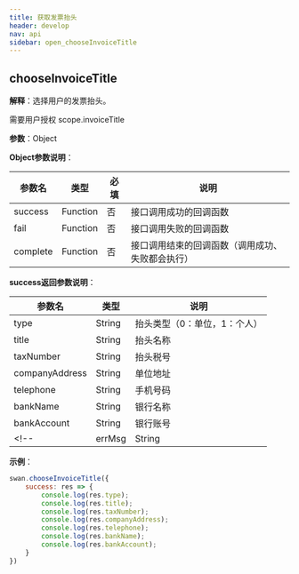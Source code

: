```yaml
---
title: 获取发票抬头
header: develop
nav: api
sidebar: open_chooseInvoiceTitle
---
```

chooseInvoiceTitle
---
**解释**：选择用户的发票抬头。

需要用户授权 scope.invoiceTitle

**参数**：Object

**Object参数说明**：

|参数名 |类型  |必填  |说明|
|---- | ---- | ---- |---- |
|success | Function |  否  | 接口调用成功的回调函数|
|fail   | Function  |  否  | 接口调用失败的回调函数|
|complete  |  Function  |  否 |  接口调用结束的回调函数（调用成功、失败都会执行）|

**success返回参数说明**：

|参数名 |类型 | 说明|
|---- | ---- | ---- |
|type|    String|  抬头类型（0：单位，1：个人）|
|title|   String|  抬头名称|
|taxNumber|   String|  抬头税号|
|companyAddress|  String|  单位地址|
|telephone|   String|  手机号码|
|bankName|    String|  银行名称|
|bankAccount| String|  银行账号|
<!-- |errMsg|  String|  接口调用结果| -->

**示例**：
```js
swan.chooseInvoiceTitle({
    success: res => {
        console.log(res.type);
        console.log(res.title);
        console.log(res.taxNumber);
        console.log(res.companyAddress);
        console.log(res.telephone);
        console.log(res.bankName);
        console.log(res.bankAccount);
    }
})
```
